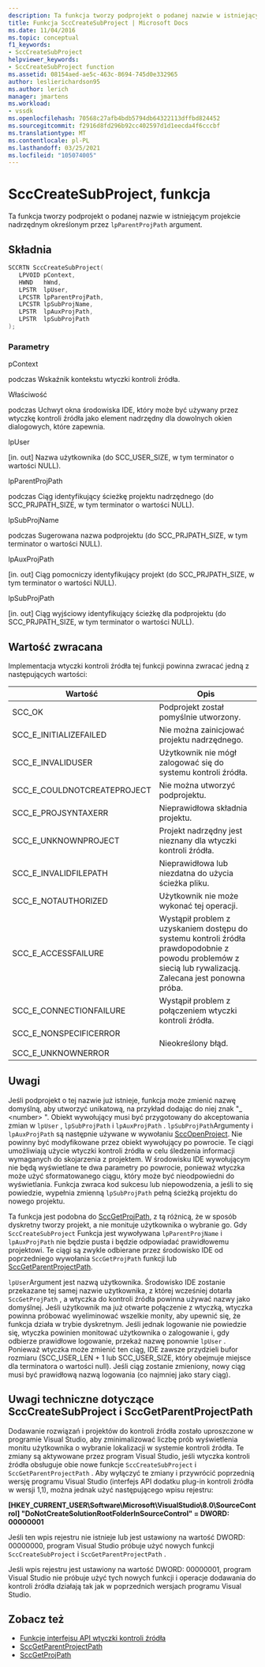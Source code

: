 ```yaml
---
description: Ta funkcja tworzy podprojekt o podanej nazwie w istniejącym projekcie nadrzędnym określonym przez argument lpParentProjPath.
title: Funkcja SccCreateSubProject | Microsoft Docs
ms.date: 11/04/2016
ms.topic: conceptual
f1_keywords:
- SccCreateSubProject
helpviewer_keywords:
- SccCreateSubProject function
ms.assetid: 08154aed-ae5c-463c-8694-745d0e332965
author: leslierichardson95
ms.author: lerich
manager: jmartens
ms.workload:
- vssdk
ms.openlocfilehash: 70568c27afb4bdb5794db64322113dffbd824452
ms.sourcegitcommit: f2916d8fd296b92cc402597d1d1eecda4f6cccbf
ms.translationtype: MT
ms.contentlocale: pl-PL
ms.lasthandoff: 03/25/2021
ms.locfileid: "105074005"
---
```

# <a name="scccreatesubproject-function"></a>SccCreateSubProject, funkcja
Ta funkcja tworzy podprojekt o podanej nazwie w istniejącym projekcie nadrzędnym określonym przez `lpParentProjPath` argument.

## <a name="syntax"></a>Składnia

```cpp
SCCRTN SccCreateSubProject(
   LPVOID pContext,
   HWND   hWnd,
   LPSTR  lpUser,
   LPCSTR lpParentProjPath,
   LPCSTR lpSubProjName,
   LPSTR  lpAuxProjPath,
   LPSTR  lpSubProjPath
);
```

### <a name="parameters"></a>Parametry
 pContext

podczas Wskaźnik kontekstu wtyczki kontroli źródła.

 Właściwość

podczas Uchwyt okna środowiska IDE, który może być używany przez wtyczkę kontroli źródła jako element nadrzędny dla dowolnych okien dialogowych, które zapewnia.

 lpUser

[in. out] Nazwa użytkownika (do SCC_USER_SIZE, w tym terminator o wartości NULL).

 lpParentProjPath

podczas Ciąg identyfikujący ścieżkę projektu nadrzędnego (do SCC_PRJPATH_SIZE, w tym terminator o wartości NULL).

 lpSubProjName

podczas Sugerowana nazwa podprojektu (do SCC_PRJPATH_SIZE, w tym terminator o wartości NULL).

 lpAuxProjPath

[in. out] Ciąg pomocniczy identyfikujący projekt (do SCC_PRJPATH_SIZE, w tym terminator o wartości NULL).

 lpSubProjPath

[in. out] Ciąg wyjściowy identyfikujący ścieżkę dla podprojektu (do SCC_PRJPATH_SIZE, w tym terminator o wartości NULL).

## <a name="return-value"></a>Wartość zwracana
 Implementacja wtyczki kontroli źródła tej funkcji powinna zwracać jedną z następujących wartości:

|Wartość|Opis|
|-----------|-----------------|
|SCC_OK|Podprojekt został pomyślnie utworzony.|
|SCC_E_INITIALIZEFAILED|Nie można zainicjować projektu nadrzędnego.|
|SCC_E_INVALIDUSER|Użytkownik nie mógł zalogować się do systemu kontroli źródła.|
|SCC_E_COULDNOTCREATEPROJECT|Nie można utworzyć podprojektu.|
|SCC_E_PROJSYNTAXERR|Nieprawidłowa składnia projektu.|
|SCC_E_UNKNOWNPROJECT|Projekt nadrzędny jest nieznany dla wtyczki kontroli źródła.|
|SCC_E_INVALIDFILEPATH|Nieprawidłowa lub niezdatna do użycia ścieżka pliku.|
|SCC_E_NOTAUTHORIZED|Użytkownik nie może wykonać tej operacji.|
|SCC_E_ACCESSFAILURE|Wystąpił problem z uzyskaniem dostępu do systemu kontroli źródła prawdopodobnie z powodu problemów z siecią lub rywalizacją. Zalecana jest ponowna próba.|
|SCC_E_CONNECTIONFAILURE|Wystąpił problem z połączeniem wtyczki kontroli źródła.|
|SCC_E_NONSPECIFICERROR<br /><br /> SCC_E_UNKNOWNERROR|Nieokreślony błąd.|

## <a name="remarks"></a>Uwagi
 Jeśli podprojekt o tej nazwie już istnieje, funkcja może zmienić nazwę domyślną, aby utworzyć unikatową, na przykład dodając do niej znak "_ \<number> ". Obiekt wywołujący musi być przygotowany do akceptowania zmian w `lpUser` , `lpSubProjPath` i `lpAuxProjPath` . `lpSubProjPath`Argumenty i `lpAuxProjPath` są następnie używane w wywołaniu [SccOpenProject](../extensibility/sccopenproject-function.md). Nie powinny być modyfikowane przez obiekt wywołujący po powrocie. Te ciągi umożliwiają użycie wtyczki kontroli źródła w celu śledzenia informacji wymaganych do skojarzenia z projektem. W środowisku IDE wywołującym nie będą wyświetlane te dwa parametry po powrocie, ponieważ wtyczka może użyć sformatowanego ciągu, który może być nieodpowiedni do wyświetlania. Funkcja zwraca kod sukcesu lub niepowodzenia, a jeśli to się powiedzie, wypełnia zmienną `lpSubProjPath` pełną ścieżką projektu do nowego projektu.

 Ta funkcja jest podobna do [SccGetProjPath](../extensibility/sccgetprojpath-function.md), z tą różnicą, że w sposób dyskretny tworzy projekt, a nie monituje użytkownika o wybranie go. Gdy `SccCreateSubProject` Funkcja jest wywoływana `lpParentProjName` i `lpAuxProjPath` nie będzie pusta i będzie odpowiadać prawidłowemu projektowi. Te ciągi są zwykle odbierane przez środowisko IDE od poprzedniego wywołania `SccGetProjPath` funkcji lub [SccGetParentProjectPath](../extensibility/sccgetparentprojectpath-function.md).

 `lpUser`Argument jest nazwą użytkownika. Środowisko IDE zostanie przekazane tej samej nazwie użytkownika, z której wcześniej dotarła `SccGetProjPath` , a wtyczka do kontroli źródła powinna używać nazwy jako domyślnej. Jeśli użytkownik ma już otwarte połączenie z wtyczką, wtyczka powinna próbować wyeliminować wszelkie monity, aby upewnić się, że funkcja działa w trybie dyskretnym. Jeśli jednak logowanie nie powiedzie się, wtyczka powinien monitować użytkownika o zalogowanie i, gdy odbierze prawidłowe logowanie, przekaż nazwę ponownie `lpUser` . Ponieważ wtyczka może zmienić ten ciąg, IDE zawsze przydzieli bufor rozmiaru (SCC_USER_LEN + 1 lub SCC_USER_SIZE, który obejmuje miejsce dla terminatora o wartości null). Jeśli ciąg zostanie zmieniony, nowy ciąg musi być prawidłową nazwą logowania (co najmniej jako stary ciąg).

## <a name="technical-notes-for-scccreatesubproject-and-sccgetparentprojectpath"></a>Uwagi techniczne dotyczące SccCreateSubProject i SccGetParentProjectPath
 Dodawanie rozwiązań i projektów do kontroli źródła zostało uproszczone w programie Visual Studio, aby zminimalizować liczbę prób wyświetlenia monitu użytkownika o wybranie lokalizacji w systemie kontroli źródła. Te zmiany są aktywowane przez program Visual Studio, jeśli wtyczka kontroli źródła obsługuje obie nowe funkcje `SccCreateSubProject` i `SccGetParentProjectPath` . Aby wyłączyć te zmiany i przywrócić poprzednią wersję programu Visual Studio (interfejs API dodatku plug-in kontroli źródła w wersji 1,1), można jednak użyć następującego wpisu rejestru:

 **[HKEY_CURRENT_USER\Software\Microsoft\VisualStudio\8.0\SourceControl] "DoNotCreateSolutionRootFolderInSourceControl" = DWORD: 00000001**

 Jeśli ten wpis rejestru nie istnieje lub jest ustawiony na wartość DWORD: 00000000, program Visual Studio próbuje użyć nowych funkcji `SccCreateSubProject` i `SccGetParentProjectPath` .

 Jeśli wpis rejestru jest ustawiony na wartość DWORD: 00000001, program Visual Studio nie próbuje użyć tych nowych funkcji i operacje dodawania do kontroli źródła działają tak jak w poprzednich wersjach programu Visual Studio.

## <a name="see-also"></a>Zobacz też
- [Funkcje interfejsu API wtyczki kontroli źródła](../extensibility/source-control-plug-in-api-functions.md)
- [SccGetParentProjectPath](../extensibility/sccgetparentprojectpath-function.md)
- [SccGetProjPath](../extensibility/sccgetprojpath-function.md)
